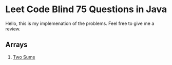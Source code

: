 # Leet Code Blind 75 Questions in Java

Hello, this is my implemenation of the problems. Feel free to give me a review.

## Arrays

1. [Two Sums](./src/arrays/TwoSums.java)